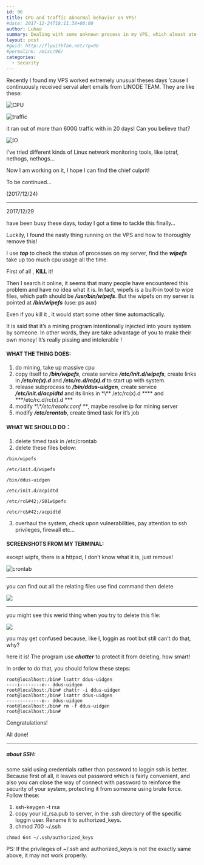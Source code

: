 ```yaml
---
id: 96
title: CPU and traffic abnormal behavior on VPS!
#date: 2017-12-24T18:11:38+00:00
author: Luhao
summary: Dealing with some unknown process in my VPS, which almost ate up all the resource of operating system, like cpu, traffic, IO, maybe memory
layout: post
#guid: http://flywithfan.net/?p=96
#permalink: /misc/96/
categories:
  - Security
---
```

Recently I found my VPS worked extremely unusual theses days &#8217;cause I continuously received serval alert emails from LINODE TEAM. They are like these:

![CPU](/assets/img/uploads/2017/linode4628232.png)

![traffic](/assets/img/uploads/2017/linode4628232-2.png)
  
it ran out of more than 600G traffic with in 20 days! Can you believe that?

![IO](/assets/img/uploads/2017/linode4628232-4.png)

I&#8217;ve tried different kinds of Linux network monitoring tools, like iptraf, nethogs, nethogs&#8230;

Now I am working on it, I hope I can find the chief culprit!
  
To be continued&#8230;
  
(2017/12/24)

* * *

2017/12/29
  
have been busy these days, today I got a time to tackle this finally&#8230;
  
Luckily, I found the nasty thing running on the VPS and how to thoroughly remove this!

I use **_top_** to check the status of processes on my server, find the **_wipefs_** take up too much cpu usage all the time.

First of all , **KILL** it!

Then I search it online, it seems that many people have encountered this problem and have no idea what it is. In fact, wipefs is a built-in tool to wipe files, which path should be **_/usr/bin/wipefs_**. But the wipefs on my server is pointed at **_/bin/wipefs_** (use: ps aux)
  
Even if you kill it , it would start some other time automactically.

It is said that it&#8217;s a mining program intentionally injected into yours system by someone. In other words, they are take advantage of you to make their own money! It&#8217;s really pissing and intolerable！

#### WHAT THE THING DOES:

  1. do mining, take up massive cpu
  2. copy itself to **_/bin/wipefs_**, create service **_/etc/init.d/wipefs_**, create links in **_/etc/rc(x).d_** and **_/etc/rc.d/rc(x).d_** to start up with system.
  3. release subprocess to **_/bin/ddus-uidgen_**, create service **_/etc/init.d/acpidtd_** and its links in \*\\*\* /etc/rc(x).d \*\*\*\* and \*\*\*/etc/rc.d/rc(x).d \***
  4. modify \*\\*\*/etc/resolv.conf \*\**, maybe resolve ip for mining server
  5. modify **_/etc/crontab_**, create timed task for it&#8217;s job

#### WHAT WE SHOULD DO：

  1. delete timed task in /etc/crontab 
  2. delete these files below:
  
    /bin/wipefs
  
    /etc/init.d/wipefs
  
    /bin/ddus-uidgen
  
    /etc/init.d/acpidtd
  
    /etc/rc&#42;/S01wipefs
  
    /etc/rc&#42;/acpidtd
  3. overhaul the system, check upon vulnerabilities, pay attention to ssh privileges, firewall etc&#8230;

#### SCREENSHOTS FROM MY TERMINAL:

except wipfs, there is a httpsd, I don&#8217;t know what it is, just remove!
  
![crontab](http://45.33.40.211/wp-content/uploads/2017/12/crontab.png)

* * *

you can find out all the relating files use find command then delete
  
![](http://45.33.40.211/wp-content/uploads/2017/12/rc.png)

* * *

you might see this werid thing when you try to delete this file:
  
![](http://45.33.40.211/wp-content/uploads/2017/12/ddus.png)

you may get confused because, like I, loggin as root but still can&#8217;t do that, why?

here it is! The program use **_chatter_** to protect it from deleting, how smart!
  
In order to do that, you should follow these steps:

<pre class="line-numbers prism-highlight" data-start="1"><code class="language-shell">root@localhost:/bin# lsattr ddus-uidgen
----i--------e-- ddus-uidgen
root@localhost:/bin# chattr -i ddus-uidgen
root@localhost:/bin# lsattr ddus-uidgen
-------------e-- ddus-uidgen
root@localhost:/bin# rm -f ddus-uidgen
root@localhost:/bin#
</code></pre>

Congratulations!
  
All done!

* * *

##### about SSH:

some said using credentials rather than password to loggin ssh is better. Because first of all, it leaves out password which is fairly convenient, and also you can close the way of connect with password to reinforce the security of your system, protecting it from someone using brute force. Follow these:

  1. ssh-keygen -t rsa
  2. copy your id_rsa.pub to server, in the .ssh directory of the specific loggin user. Rename it to authorized&#95;keys.
  3. chmod 700 ~/.ssh
  
    chmod 644 ~/.ssh/authorized_keys

PS: If the privileges of ~/.ssh and authorized_keys is not the exactly same above, it may not work properly.